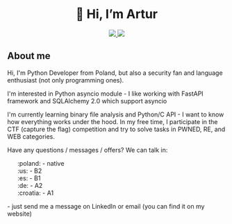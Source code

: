 <h1 align="center">
👋 Hi, I’m Artur
</h1>
<p align="center">
  <a href="https://www.linkedin.com/in/artur-golisz/?locale=en_US" target="_blank">
    <img src="https://img.shields.io/badge/LinkedIn-blue?style=flat&logo=linkedin&labelColor=blue" />
  </a>
  <a href="https://ctftime.org/team/167803" target="_blank">
    <img src="https://img.shields.io/badge/CTFTime-red?style=flat" />
  </a>
 
</p>

<h2> About me </h2>
<p>
  Hi, I'm Python Developer from Poland, but also a security fan and language enthusiast (not only programming ones).
</p>
<p>
  I'm interested in Python asyncio module - I like working with FastAPI framework and SQLAlchemy 2.0 which support asyncio
</p>
<p>
  I'm currently learning binary file analysis and Python/C API - I want to know how everything works under the hood. In my free time, I participate in the CTF (capture the flag) competition and try to solve tasks in PWNED, RE, and WEB categories.
</p>
<p>
Have any questions / messages / offers? We can talk in:
</p>
<ul type="none">
  <li>:poland: - native</li>
  <li>:us: - B2</li>
  <li>:es: - B1</li>
  <li>:de: - A2</li>
  <li>:croatia: - A1</li>
</ul>
- just send me a message on LinkedIn or email (you can find it on my website)
